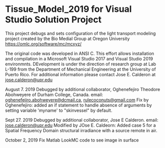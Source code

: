 # Tissue_Model_2019 for Visual Studio Solution Project

This project debugs and sets configuration of the light transport modeling project created by the Bio Medial Group at Oregon University  https://omlc.org/software/mc/mcxyz/

The original code was developed in ANSI C.  This effort allows installation and compilation in a Microsoft Visual Studio 2017 and Visual Studio 2019 environmnts. DEvelopment is  under the direction of research group at Lab L-199 from the Department of Mechanical Engineering at the University of Puerto Rico.  For additional information please contact Jose E. Calderon at jose.calderon@upr.edu

August 7. 2019
Debugged by additional collaborator, Oghenefejiro Theodore Abohweyere of Durham College, Canada. email: oghenefejiro.abohweyere@dcmail.ca, rulecoconuts@gmail.com
Fix by Oghenefejiro: added an if statement to handle absence of arguments by setting variable 'myname' to "skinvessel" by default.

Sept 27. 2019
Debugged by additional collaborator, Jose E Calderon. email: jose.calderon@upr.edu
Modified by JOse E. Caldeorn: Added case 5 for a Spatial Frequency Domain structural irradiance with a source remote in air. 

October 2, 2019
Fix Matlab LookMC code to see image in surface
